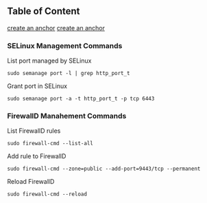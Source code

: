 ## Table of Content
[create an anchor](#SELinux-Management-Commands)
[create an anchor](#FirewallD-Manahement-Commands)

### SELinux Management Commands

List port managed by SELinux

`sudo semanage port -l | grep http_port_t`


Grant port in SELinux

`sudo semanage port -a -t http_port_t -p tcp 6443`


### FirewallD Manahement Commands

List FirewallD rules

`sudo firewall-cmd --list-all`


Add rule to FirewallD

`sudo firewall-cmd --zone=public --add-port=9443/tcp --permanent`


Reload FirewallD

`sudo firewall-cmd --reload`